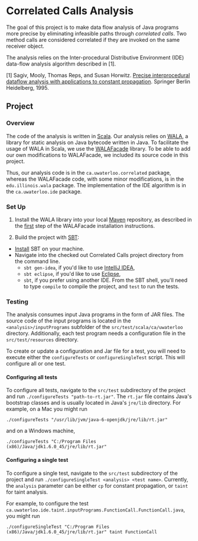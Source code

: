 # Correlated Calls Analysis

The goal of this project is to make data flow analysis of Java programs more precise by eliminating infeasible paths through *correlated calls*.
Two method calls are considered correlated if they are invoked on the same receiver object.

The analysis relies on the Inter-procedural Distributive Environment (IDE) data-flow analysis algorithm described in [1].

[1] Sagiv, Mooly, Thomas Reps, and Susan Horwitz. [Precise interprocedural dataflow analysis with applications to constant propagation](http://www.sciencedirect.com/science/article/pii/0304397596000722). Springer Berlin Heidelberg, 1995.

## Project

### Overview

The code of the analysis is written in [Scala](http://www.scala-lang.org/). Our analysis relies on [WALA](http://wala.sourceforge.net/wiki/index.php/Main_Page), a library for static analysis on Java bytecode written in Java. To facilitate the usage of WALA in Scala, we use the [WALAFacade](https://github.com/cos/WALAFacade) library. To be able to add our own modifications to WALAFacade, we included its source code in this project.

Thus, our analysis code is in the `ca.uwaterloo.correlated` package, whereas the WALAFacade code, with some minor modifications, is in the `edu.illinois.wala` package. The implementation of the IDE algorithm is in the `ca.uwaterloo.ide` package.

### Set Up

1. Install the WALA library into your local [Maven](http://maven.apache.org/) repository, as described in the [first](https://github.com/cos/WALAFacade#steps) step of the WALAFacade installation instructions.

2. Build the project with [SBT](http://www.scala-sbt.org/): 
  - [Install](http://www.scala-sbt.org/release/docs/Getting-Started/Setup) SBT on your machine.
  - Navigate into the checked out Correlated Calls project directory from the command line.
    - `sbt gen-idea`, if you'd like to use [IntelliJ IDEA](http://www.jetbrains.com/idea/),
    - `sbt eclipse`, if you'd like to use [Eclipse](http://www.eclipse.org/),
    - `sbt`, if you prefer using another IDE. From the SBT shell, you'll need to type `compile` to compile the project, and `test` to run the tests.

### Testing
The analysis consumes input Java programs in the form of JAR files.
The source code of the input programs is located in the
`<analysis>/inputPrograms` subfolder of the `src/test/scala/ca/uwaterloo` directory.
Additionally, each test program needs a configuration file in the `src/test/resources` directory.

To create or update a configuration and Jar file for a test, you will need to execute either the `configureTests` or `configureSingleTest` script.
This will configure all or one test.

#### Configuring all tests
To configure all tests, navigate to the `src/test` subdirectory of the project and run `./configureTests "path-to-rt.jar"`.
The `rt.jar` file contains Java's bootstrap classes and is usually located in Java's `jre/lib` directory.
For example, on a Mac you might run

```
./configureTests "/usr/lib/jvm/java-6-openjdk/jre/lib/rt.jar"
```

and on a Windows machine,

```
./configureTests "C:/Program Files (x86)/Java/jdk1.6.0_45/jre/lib/rt.jar"
```

#### Configuring a single test
To configure a single test, navigate to the `src/test` subdirectory of the project and run `./configureSingleTest <analysis> <test name>`.
Currently, the `analysis` parameter can be either `cp` for constant propagation, or `taint` for taint analysis.

For example, to configure the test
`ca.uwaterloo.ide.taint.inputPrograms.FunctionCall.FunctionCall.java`, you might run

```
./configureSingleTest "C:/Program Files (x86)/Java/jdk1.6.0_45/jre/lib/rt.jar" taint FunctionCall
```
